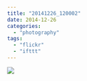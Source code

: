 ```yaml
---
title: "20141226_120002"
date: 2014-12-26
categories: 
  - "photography"
tags: 
  - "flickr"
  - "ifttt"
---
```


![](https://farm9.staticflickr.com/8599/15491921484_36283535ba_b.jpg)
